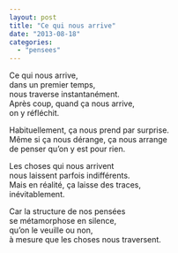 ```yaml
---
layout: post
title: "Ce qui nous arrive"
date: "2013-08-18"
categories:
  - "pensees"
---
```


Ce qui nous arrive,  
dans un premier temps,  
nous traverse instantanément.  
Après coup, quand ça nous arrive,  
on y réfléchit.  

Habituellement, ça nous prend par surprise.  
Même si ça nous dérange, ça nous arrange  
de penser qu’on y est pour rien.  

Les choses qui nous arrivent  
nous laissent parfois indifférents.  
Mais en réalité, ça laisse des traces,  
inévitablement.  

Car la structure de nos pensées  
se métamorphose en silence,  
qu’on le veuille ou non,  
à mesure que les choses nous traversent.  
